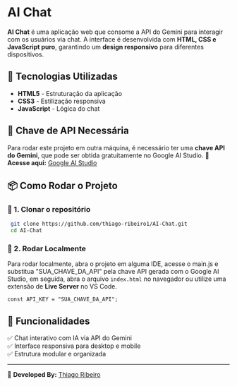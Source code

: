 # AI Chat

**AI Chat** é uma aplicação web que consome a API do Gemini para interagir com os usuários via chat. A interface é desenvolvida com **HTML, CSS e JavaScript puro**, garantindo um **design responsivo** para diferentes dispositivos.

## 🚀 Tecnologias Utilizadas
- **HTML5** - Estruturação da aplicação
- **CSS3** - Estilização responsiva
- **JavaScript** - Lógica do chat

## 🔑 Chave de API Necessária
Para rodar este projeto em outra máquina, é necessário ter uma **chave API do Gemini**, que pode ser obtida gratuitamente no Google AI Studio.
🔗 **Acesse aqui:** [Google AI Studio](https://aistudio.google.com/)

## 📦 Como Rodar o Projeto

### 🔹 1. Clonar o repositório
```sh
 git clone https://github.com/thiago-ribeiro1/AI-Chat.git
 cd AI-Chat
```

### 🔹 2. Rodar Localmente
Para rodar localmente, abra o projeto em alguma IDE, acesse o main.js e substitua "SUA_CHAVE_DA_API" pela chave API gerada com o Google AI Studio, em seguida, abra o arquivo `index.html` no navegador ou utilize uma extensão de **Live Server** no VS Code.
```
const API_KEY = "SUA_CHAVE_DA_API"; 
```

## 📌 Funcionalidades
✅ Chat interativo com IA via API do Gemini  
✅ Interface responsiva para desktop e mobile  
✅ Estrutura modular e organizada    

---
📌 **Developed By:** [Thiago Ribeiro](https://github.com/thiago-ribeiro1)
